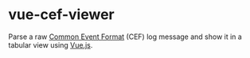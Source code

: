 # vue-cef-viewer
Parse a raw [Common Event Format](https://community.microfocus.com/t5/ArcSight-Connectors/ArcSight-Common-Event-Format-CEF-Implementation-Standard/ta-p/1645557) (CEF) log message and show it in a tabular view using [Vue.js](https://vuejs.org/).
